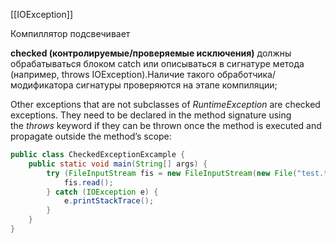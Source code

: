 [[IOException]]

Компиллятор подсвечивает

**checked (контролируемые/проверяемые исключения)** должны обрабатываться блоком catch или описываться в сигнатуре метода (например, throws IOException).Наличие такого обработчика/модификатора сигнатуры проверяются на этапе компиляции;

Other exceptions that are not subclasses of _RuntimeException_ are checked exceptions. They need to be declared in the method signature using the _throws_ keyword if they can be thrown once the method is executed and propagate outside the method’s scope:

```java
public class CheckedExceptionExcample {
    public static void main(String[] args) {
        try (FileInputStream fis = new FileInputStream(new File("test.txt"))) {
            fis.read();
        } catch (IOException e) {
            e.printStackTrace();
        }
    }
}
```